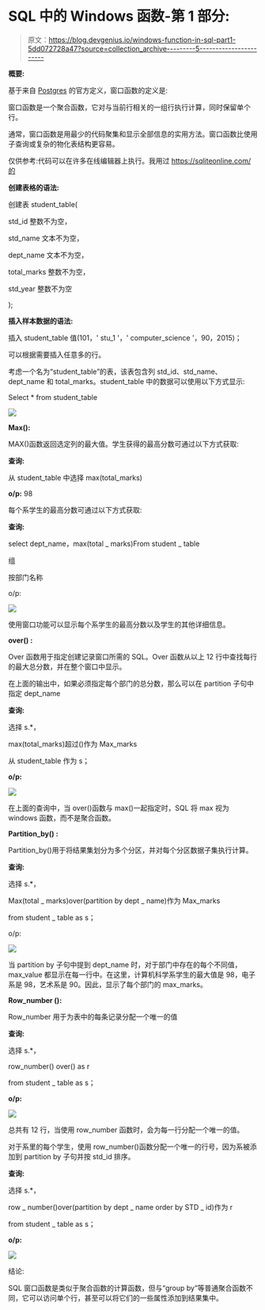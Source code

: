# SQL 中的 Windows 函数-第 1 部分:

> 原文：<https://blog.devgenius.io/windows-function-in-sql-part1-5dd072728a47?source=collection_archive---------5----------------------->

**概要:**

基于来自 [Postgres](https://www.postgresql.org/docs/9.1/tutorial-window.html) 的官方定义，窗口函数的定义是:

窗口函数是一个聚合函数，它对与当前行相关的一组行执行计算，同时保留单个行。

通常，窗口函数是用最少的代码聚集和显示全部信息的实用方法。窗口函数比使用子查询或复杂的物化表结构更容易。

仅供参考:代码可以在许多在线编辑器上执行。我用过 https://sqliteonline.com/的

**创建表格的语法:**

创建表 student_table(

std_id 整数不为空，

std_name 文本不为空，

dept_name 文本不为空，

total_marks 整数不为空，

std_year 整数不为空

);

**插入样本数据的语法:**

插入 student_table 值(101，' stu_1 '，' computer_science '，90，2015)；

可以根据需要插入任意多的行。

考虑一个名为“student_table”的表，该表包含列 std_id、std_name、dept_name 和 total_marks。student_table 中的数据可以使用以下方式显示:

Select * from student_table

![](img/6547bace02003918d1fbffa4cf263c08.png)

**Max():**

MAX()函数返回选定列的最大值。学生获得的最高分数可通过以下方式获取:

**查询:**

从 student_table 中选择 max(total_marks)

**o/p:** 98

每个系学生的最高分数可通过以下方式获取:

**查询:**

select dept_name，max(total _ marks)From student _ table

组

按部门名称

o/p:

![](img/210bea63345600be44052554542ac3c8.png)

使用窗口功能可以显示每个系学生的最高分数以及学生的其他详细信息。

**over() :**

Over 函数用于指定创建记录窗口所需的 SQL。Over 函数从以上 12 行中查找每行的最大总分数，并在整个窗口中显示。

在上面的输出中，如果必须指定每个部门的总分数，那么可以在 partition 子句中指定 dept_name

**查询:**

选择 s.*，

max(total_marks)超过()作为 Max_marks

从 student_table 作为 s；

**o/p:**

![](img/93fca9f931ed3535da7ede2cef0f4431.png)

在上面的查询中，当 over()函数与 max()一起指定时，SQL 将 max 视为 windows 函数，而不是聚合函数。

**Partition_by() :**

Partition_by()用于将结果集划分为多个分区，并对每个分区数据子集执行计算。

**查询:**

选择 s.*，

Max(total _ marks)over(partition by dept _ name)作为 Max_marks

from student _ table as s；

o/p:

![](img/5f4a3aa3e8794f453f5ec402ba711067.png)

当 partition by 子句中提到 dept_name 时，对于部门中存在的每个不同值，max_value 都显示在每一行中。在这里，计算机科学系学生的最大值是 98，电子系是 98，艺术系是 90。因此，显示了每个部门的 max_marks。

**Row_number ():**

Row_number 用于为表中的每条记录分配一个唯一的值

**查询:**

选择 s.*，

row_number() over() as r

from student _ table as s；

**o/p:**

![](img/8d2cd77263af0ddd293013c1ebded47c.png)

总共有 12 行，当使用 row_number 函数时，会为每一行分配一个唯一的值。

对于系里的每个学生，使用 row_number()函数分配一个唯一的行号，因为系被添加到 partition by 子句并按 std_id 排序。

**查询:**

选择 s.*，

row _ number()over(partition by dept _ name order by STD _ id)作为 r

from student _ table as s；

**o/p:**

![](img/476c9bce700409352d4204a6fd6325a0.png)

结论:

SQL 窗口函数是类似于聚合函数的计算函数，但与“group by”等普通聚合函数不同，它可以访问单个行，甚至可以将它们的一些属性添加到结果集中。